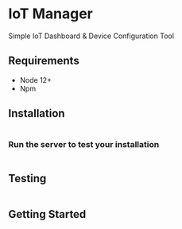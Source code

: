 # IoT Manager

Simple IoT Dashboard & Device Configuration Tool

## Requirements

- Node 12+
- Npm

## Installation

```bash

```

### Run the server to test your installation

```bash

```

## Testing

```bash

```

## Getting Started
